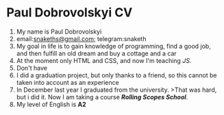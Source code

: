 # Paul Dobrovolskyi CV
1. My name is Paul Dobrovolskyi
2. email:snakeths@gmail.com; telegram:snaketh
3. My goal in life is to gain knowledge of programming, find a good job, and then fulfill an old dream and buy a cottage and a car
4. At the moment only HTML and CSS, and now I'm teaching *JS*.
5. Don't have
6. I did a graduation project, but only thanks to a friend, so this cannot be taken into account as an experience
7. In December last year I graduated from the university. >That was hard, but i did it.
Now I am taking a course ***Rolling Scopes School***.
8. My level of English is **A2**